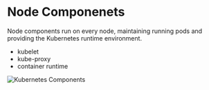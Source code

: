 # Node Componenets
Node components run on every node, maintaining running pods and providing the Kubernetes runtime environment.

* kubelet
* kube-proxy
* container runtime

![Kubernetes Components](https://d33wubrfki0l68.cloudfront.net/2475489eaf20163ec0f54ddc1d92aa8d4c87c96b/e7c81/images/docs/components-of-kubernetes.svg "Kubernetes Componenets")